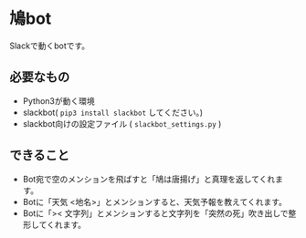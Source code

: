 # 鳩bot

Slackで動くbotです。

## 必要なもの
- Python3が動く環境
- slackbot( `pip3 install slackbot` してください。)
- slackbot向けの設定ファイル ( `slackbot_settings.py` )

## できること

- Bot宛で空のメンションを飛ばすと「鳩は唐揚げ」と真理を返してくれます。
- Botに「天気 <地名>」とメンションすると、天気予報を教えてくれます。
- Botに「>< 文字列」とメンションすると文字列を「突然の死」吹き出しで整形してくれます。
